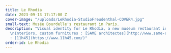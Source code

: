 ```yaml
---
title: Le Rhodia
date: 2023-09-13 17:17:00 Z
cover-image: "/uploads/LeRhodia-StudioFreudenthal-COVER4.jpg"
small-text: Musée Bourdelle's restaurant in Paris.
description: "Visual identity for Le Rhodia, a new museum restaurant in Paris*.\n<br>
  \nInteriors, custom furnitures : [SAME architectes](http://www.same-architectes.com/).\n<br>\nPhotography
  : [11h45](https://www.11h45.com/)"
order-id: Le Rhodia
---
```


